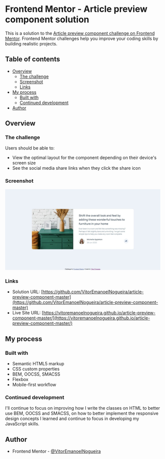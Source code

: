 # Frontend Mentor - Article preview component solution

This is a solution to the [Article preview component challenge on Frontend Mentor](https://www.frontendmentor.io/challenges/article-preview-component-dYBN_pYFT). Frontend Mentor challenges help you improve your coding skills by building realistic projects. 

## Table of contents

- [Overview](#overview)
  - [The challenge](#the-challenge)
  - [Screenshot](#screenshot)
  - [Links](#links)
- [My process](#my-process)
  - [Built with](#built-with)
  - [Continued development](#continued-development)
- [Author](#author)

## Overview

### The challenge

Users should be able to:

- View the optimal layout for the component depending on their device's screen size
- See the social media share links when they click the share icon

### Screenshot

![](./screenshot.jpg)

### Links

- Solution URL: [https://github.com/VitorEmanoelNogueira/article-preview-component-master](https://github.com/VitorEmanoelNogueira/article-preview-component-master)
- Live Site URL: [https://vitoremanoelnogueira.github.io/article-preview-component-master/](https://vitoremanoelnogueira.github.io/article-preview-component-master/)

## My process

### Built with

- Semantic HTML5 markup
- CSS custom properties
- BEM, OOCSS, SMACSS
- Flexbox
- Mobile-first workflow

### Continued development

I'll continue to focus on improving how I write the classes on HTML to better use BEM, OOCSS and SMACSS, on how to better implement the responsive design concepts I learned and continue to focus in developing my JavaScript skills.

## Author

- Frontend Mentor - [@VitorEmanoelNogueira](https://www.frontendmentor.io/profile/VitorEmanoelNogueira)
